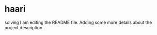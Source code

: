 # haari
solving
I am editing the README file. Adding some more details about the project description.
